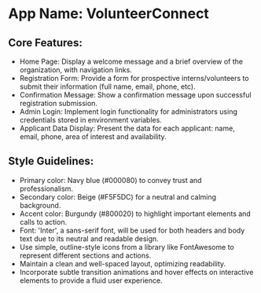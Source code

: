 # **App Name**: VolunteerConnect

## Core Features:

- Home Page: Display a welcome message and a brief overview of the organization, with navigation links.
- Registration Form: Provide a form for prospective interns/volunteers to submit their information (full name, email, phone, etc).
- Confirmation Message: Show a confirmation message upon successful registration submission.
- Admin Login: Implement login functionality for administrators using credentials stored in environment variables.
- Applicant Data Display: Present the data for each applicant: name, email, phone, area of interest and availability.

## Style Guidelines:

- Primary color: Navy blue (#000080) to convey trust and professionalism.
- Secondary color: Beige (#F5F5DC) for a neutral and calming background.
- Accent color: Burgundy (#800020) to highlight important elements and calls to action.
- Font: 'Inter', a sans-serif font, will be used for both headers and body text due to its neutral and readable design.
- Use simple, outline-style icons from a library like FontAwesome to represent different sections and actions.
- Maintain a clean and well-spaced layout, optimizing readability.
- Incorporate subtle transition animations and hover effects on interactive elements to provide a fluid user experience.